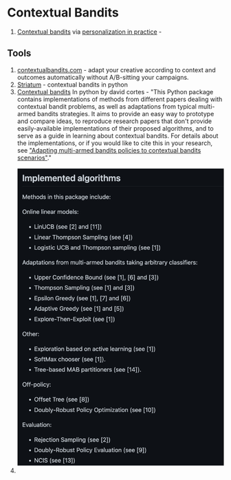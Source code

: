 # Contextual Bandits

1. [Contextual bandits](https://drive.google.com/file/d/1EiLlajcSanTE19BOFKOTOlzHJxYSxz7w/view) via [personalization in practice](https://booking.ai/personalization-in-practice-2bb4bc680eb3) -&#x20;

## Tools

1. [contextualbandits.com](https://www.contextualbandits.com/) - adapt your creative according to context and outcomes automatically without A/B-sitting your campaigns.
2. [Striatum](https://github.com/ntucllab/striatum) - contextual bandits in python
3. [Contextual bandits](https://github.com/david-cortes/contextualbandits) In python by david cortes - "This Python package contains implementations of methods from different papers dealing with contextual bandit problems, as well as adaptations from typical multi-armed bandits strategies. It aims to provide an easy way to prototype and compare ideas, to reproduce research papers that don't provide easily-available implementations of their proposed algorithms, and to serve as a guide in learning about contextual bandits. For details about the implementations, or if you would like to cite this in your research, see ["Adapting multi-armed bandits policies to contextual bandits scenarios"](https://arxiv.org/abs/1811.04383)."\
   \
   <img src="../.gitbook/assets/image (11) (1).png" alt="" data-size="original">
4.

